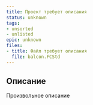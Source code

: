 ```yaml
---
title: Проект требует описания
status: unknown
tags:
- unsorted
- unlisted
epic: unknown
files:
- title: Файл требует описания
  file: balcon.FCStd
---
```



## Описание

Произвольное описание